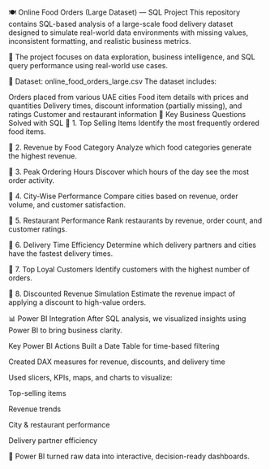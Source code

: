 
🍽️ Online Food Orders (Large Dataset) — SQL Project
This repository contains SQL-based analysis of a large-scale food delivery dataset designed to simulate real-world data environments with missing values, inconsistent formatting, and realistic business metrics.

📌 The project focuses on data exploration, business intelligence, and SQL query performance using real-world use cases.

📂 Dataset: online_food_orders_large.csv
The dataset includes:

Orders placed from various UAE cities
Food item details with prices and quantities
Delivery times, discount information (partially missing), and ratings
Customer and restaurant information
🧠 Key Business Questions Solved with SQL
🔹 1. Top Selling Items
Identify the most frequently ordered food items.

🔹 2. Revenue by Food Category
Analyze which food categories generate the highest revenue.

🔹 3. Peak Ordering Hours
Discover which hours of the day see the most order activity.

🔹 4. City-Wise Performance
Compare cities based on revenue, order volume, and customer satisfaction.

🔹 5. Restaurant Performance
Rank restaurants by revenue, order count, and customer ratings.

🔹 6. Delivery Time Efficiency
Determine which delivery partners and cities have the fastest delivery times.

🔹 7. Top Loyal Customers
Identify customers with the highest number of orders.

🔹 8. Discounted Revenue Simulation
Estimate the revenue impact of applying a discount to high-value orders.



📊 Power BI Integration
After SQL analysis, we visualized insights using Power BI to bring business clarity.

Key Power BI Actions
Built a Date Table for time-based filtering

Created DAX measures for revenue, discounts, and delivery time

Used slicers, KPIs, maps, and charts to visualize:

Top-selling items

Revenue trends

City & restaurant performance

Delivery partner efficiency

🎯 Power BI turned raw data into interactive, decision-ready dashboards.
